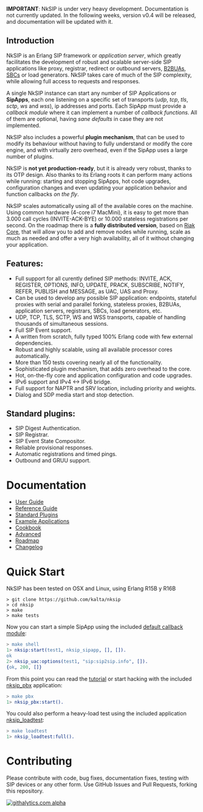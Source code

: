 <!---
Removed travis support until I find out why it fails.
NkSIP's master branch allways passes 100% of the tests
[![Build Status](https://travis-ci.org/kalta/nksip.png?branch=master)](https://travis-ci.org/kalta/nksip)
-->

**IMPORTANT**: NkSIP is under very heavy development. Documentation is not currently updated. In the following weeks, version v0.4 will be released, and documentation will be updated with it.


## Introduction

NkSIP is an Erlang SIP framework or _application server_, which greatly facilitates the development of robust and scalable server-side SIP applications like proxy, registrar, redirect or outbound servers, [B2BUAs](http://en.wikipedia.org/wiki/Back-to-back_user_agent), [SBCs](https://en.wikipedia.org/wiki/Session_border_controller) or load generators. NkSIP takes care of much of the SIP complexity, while allowing full access to requests and responses. 

A single NkSIP instance can start any number of SIP Applications or **SipApps**, each one listening on a specific set of transports (_udp_, _tcp_, _tls_, _sctp_, _ws_ and _wss_), ip addresses and ports. Each SipApp must provide a _callback module_ where it can implement a number of _callback functions_. All of them are optional, having _sane defaults_ in case they are not implemented.

NkSIP also includes a powerful **plugin mechanism**, that can be used to modify its behaviour without having to fully understand or modify the core engine, and with virtually zero overhead, even if the SipApp uses a large number of plugins.

NkSIP is **not yet production-ready**, but it is already very robust, thanks to its OTP design. Also thanks to its Erlang roots it can perform many actions while running: starting and stopping SipApps, hot code upgrades, configuration changes and even updating your application behavior and  function callbacks _on the fly_.

NkSIP scales automatically using all of the available cores on the machine. Using common hardware (4-core i7 MacMini), it is easy to get more than 3.000 call cycles (INVITE-ACK-BYE) or 10.000 stateless registrations per second. On the roadmap there is a **fully distributed version**, based on [Riak Core](https://github.com/basho/riak_core), that will allow you to add and remove nodes while running, scale as much as needed and offer a very high availability, all of it without changing your application.


## Features:
* Full support for all curently defined SIP methods: INVITE, ACK, REGISTER, OPTIONS, INFO, UPDATE, PRACK, SUBSCRIBE, NOTIFY, REFER, PUBLISH and MESSAGE, as UAC, UAS and Proxy.
* Can be used to develop any possible SIP application: endpoints, stateful proxies with serial and parallel forking, stateless proxies, B2BUAs, application servers, registrars, SBCs, load generators, etc. 
* UDP, TCP, TLS, SCTP, WS and WSS transports, capable of handling thousands of simultaneous sessions.
* Full SIP Event support.
* A written from scratch, fully typed 100% Erlang code with few external dependencies.
* Robust and highly scalable, using all available processor cores automatically.
* More than 150 tests covering nearly all of the functionality.
* Sophisticated plugin mechanism, that adds zero overhead to the core.
* Hot, on-the-fly core and application configuration and code upgrades.
* IPv6 support and IPv4 <-> IPv6 bridge.
* Full support for NAPTR and SRV location, including priority and weights.
* Dialog and SDP media start and stop detection.

## Standard plugins:
* SIP Digest Authentication.
* SIP Registrar.
* SIP Event State Compositor.
* Reliable provisional responses.
* Automatic registrations and timed pings.
* Outbound and GRUU support.


# Documentation

* [User Guide](doc#1-user-guide)
* [Reference  Guide](doc#2-reference-guide)
* [Standard Plugins](doc#3-standard-plugins)
* [Example Applications](doc#4-example-applications)
* [Cookbook](doc/cookbook/README.md)
* [Advanced](doc#6-advanced)
* [Roadmap](doc#7-roadmap)
* [Changelog](doc#8-changelog)


# Quick Start

NkSIP has been tested on OSX and Linux, using Erlang R15B y R16B

```
> git clone https://github.com/kalta/nksip
> cd nksip
> make
> make tests
```

Now you can start a simple SipApp using the included [default callback module](src/nksip_sipapp.erl):
```erlang
> make shell
1> nksip:start(test1, nksip_sipapp, [], []).
ok
2> nksip_uac:options(test1, "sip:sip2sip.info", []).
{ok, 200, []}
```
 
From this point you can read the [tutorial](doc/guide/tutorial.md) or start hacking with the included [nksip_pbx](doc/samples/pbx.md) application:
```erlang
> make pbx
1> nksip_pbx:start().
```

You could also perform a heavy-load test using the included application [nksip_loadtest](doc/samples/loadtest.md):
```erlang
> make loadtest
1> nksip_loadtest:full().
```

# Contributing

Please contribute with code, bug fixes, documentation fixes, testing with SIP devices or any other form. Use 
GitHub Issues and Pull Requests, forking this repository.


[![githalytics.com alpha](https://cruel-carlota.pagodabox.com/eaae4b01a225feae6da3b7142c17d8c0 "githalytics.com")](http://githalytics.com/kalta/nksip)
